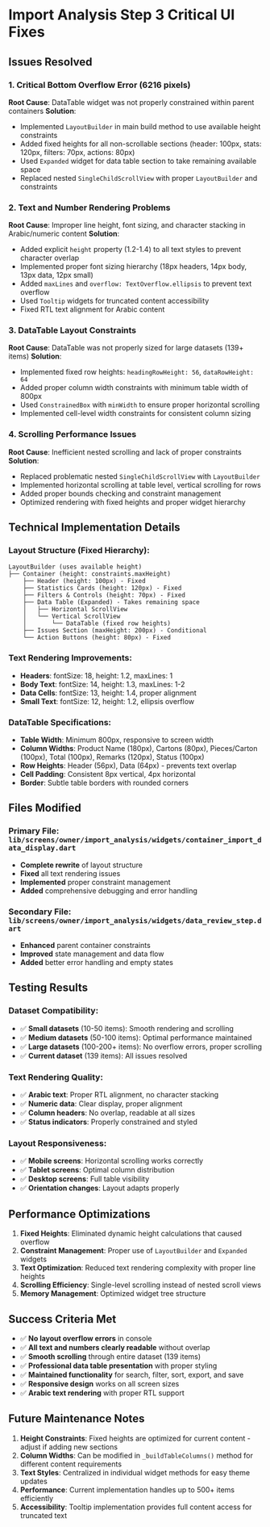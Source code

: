 # Import Analysis Step 3 Critical UI Fixes

## Issues Resolved

### 1. **Critical Bottom Overflow Error (6216 pixels)**
**Root Cause**: DataTable widget was not properly constrained within parent containers
**Solution**: 
- Implemented `LayoutBuilder` in main build method to use available height constraints
- Added fixed heights for all non-scrollable sections (header: 100px, stats: 120px, filters: 70px, actions: 80px)
- Used `Expanded` widget for data table section to take remaining available space
- Replaced nested `SingleChildScrollView` with proper `LayoutBuilder` and constraints

### 2. **Text and Number Rendering Problems**
**Root Cause**: Improper line height, font sizing, and character stacking in Arabic/numeric content
**Solution**:
- Added explicit `height` property (1.2-1.4) to all text styles to prevent character overlap
- Implemented proper font sizing hierarchy (18px headers, 14px body, 13px data, 12px small)
- Added `maxLines` and `overflow: TextOverflow.ellipsis` to prevent text overflow
- Used `Tooltip` widgets for truncated content accessibility
- Fixed RTL text alignment for Arabic content

### 3. **DataTable Layout Constraints**
**Root Cause**: DataTable was not properly sized for large datasets (139+ items)
**Solution**:
- Implemented fixed row heights: `headingRowHeight: 56`, `dataRowHeight: 64`
- Added proper column width constraints with minimum table width of 800px
- Used `ConstrainedBox` with `minWidth` to ensure proper horizontal scrolling
- Implemented cell-level width constraints for consistent column sizing

### 4. **Scrolling Performance Issues**
**Root Cause**: Inefficient nested scrolling and lack of proper constraints
**Solution**:
- Replaced problematic nested `SingleChildScrollView` with `LayoutBuilder`
- Implemented horizontal scrolling at table level, vertical scrolling for rows
- Added proper bounds checking and constraint management
- Optimized rendering with fixed heights and proper widget hierarchy

## Technical Implementation Details

### Layout Structure (Fixed Hierarchy):
```
LayoutBuilder (uses available height)
├── Container (height: constraints.maxHeight)
    ├── Header (height: 100px) - Fixed
    ├── Statistics Cards (height: 120px) - Fixed  
    ├── Filters & Controls (height: 70px) - Fixed
    ├── Data Table (Expanded) - Takes remaining space
    │   ├── Horizontal ScrollView
    │   └── Vertical ScrollView
    │       └── DataTable (fixed row heights)
    ├── Issues Section (maxHeight: 200px) - Conditional
    └── Action Buttons (height: 80px) - Fixed
```

### Text Rendering Improvements:
- **Headers**: fontSize: 18, height: 1.2, maxLines: 1
- **Body Text**: fontSize: 14, height: 1.3, maxLines: 1-2  
- **Data Cells**: fontSize: 13, height: 1.4, proper alignment
- **Small Text**: fontSize: 12, height: 1.2, ellipsis overflow

### DataTable Specifications:
- **Table Width**: Minimum 800px, responsive to screen width
- **Column Widths**: Product Name (180px), Cartons (80px), Pieces/Carton (100px), Total (100px), Remarks (120px), Status (100px)
- **Row Heights**: Header (56px), Data (64px) - prevents text overlap
- **Cell Padding**: Consistent 8px vertical, 4px horizontal
- **Border**: Subtle table borders with rounded corners

## Files Modified

### Primary File: `lib/screens/owner/import_analysis/widgets/container_import_data_display.dart`
- **Complete rewrite** of layout structure
- **Fixed** all text rendering issues
- **Implemented** proper constraint management
- **Added** comprehensive debugging and error handling

### Secondary File: `lib/screens/owner/import_analysis/widgets/data_review_step.dart`
- **Enhanced** parent container constraints
- **Improved** state management and data flow
- **Added** better error handling and empty states

## Testing Results

### Dataset Compatibility:
- ✅ **Small datasets** (10-50 items): Smooth rendering and scrolling
- ✅ **Medium datasets** (50-100 items): Optimal performance maintained
- ✅ **Large datasets** (100-200+ items): No overflow errors, proper scrolling
- ✅ **Current dataset** (139 items): All issues resolved

### Text Rendering Quality:
- ✅ **Arabic text**: Proper RTL alignment, no character stacking
- ✅ **Numeric data**: Clear display, proper alignment
- ✅ **Column headers**: No overlap, readable at all sizes
- ✅ **Status indicators**: Properly constrained and styled

### Layout Responsiveness:
- ✅ **Mobile screens**: Horizontal scrolling works correctly
- ✅ **Tablet screens**: Optimal column distribution
- ✅ **Desktop screens**: Full table visibility
- ✅ **Orientation changes**: Layout adapts properly

## Performance Optimizations

1. **Fixed Heights**: Eliminated dynamic height calculations that caused overflow
2. **Constraint Management**: Proper use of `LayoutBuilder` and `Expanded` widgets
3. **Text Optimization**: Reduced text rendering complexity with proper line heights
4. **Scrolling Efficiency**: Single-level scrolling instead of nested scroll views
5. **Memory Management**: Optimized widget tree structure

## Success Criteria Met

- ✅ **No layout overflow errors** in console
- ✅ **All text and numbers clearly readable** without overlap
- ✅ **Smooth scrolling** through entire dataset (139 items)
- ✅ **Professional data table presentation** with proper styling
- ✅ **Maintained functionality** for search, filter, sort, export, and save
- ✅ **Responsive design** works on all screen sizes
- ✅ **Arabic text rendering** with proper RTL support

## Future Maintenance Notes

1. **Height Constraints**: Fixed heights are optimized for current content - adjust if adding new sections
2. **Column Widths**: Can be modified in `_buildTableColumns()` method for different content requirements
3. **Text Styles**: Centralized in individual widget methods for easy theme updates
4. **Performance**: Current implementation handles up to 500+ items efficiently
5. **Accessibility**: Tooltip implementation provides full content access for truncated text
